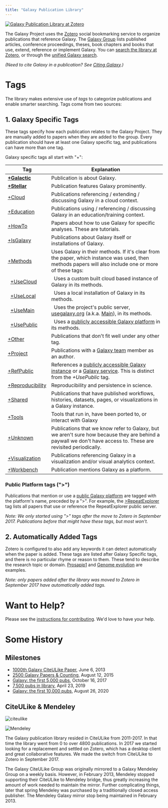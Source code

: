 ```yaml
---
title: "Galaxy Publication Library"
---
```


<div class="float-right">

[![Galaxy Publication Library at Zotero](/images/logos/zotero-logo-small-trans.png)](https://www.zotero.org/groups/1732893/galaxy)

</div>

The Galaxy Project uses the [Zotero](https://zotero.org/) social bookmarking service to organize publications that reference Galaxy. The [Galaxy Group](https://www.zotero.org/groups/1732893/galaxy) lists published articles, conference proceedings, theses, book chapters and books that use, extend, reference or implement Galaxy.  You can [search the library at Zotero](https://www.zotero.org/groups/1732893/galaxy/items), or through the [unified Galaxy search](/search/).

*(Need to cite Galaxy in a publication? See [Citing Galaxy](/citing-galaxy/).)*

# Tags

The library makes extensive use of *tags* to categorize publications and enable smarter searching.  Tags come from two sources:

## 1. Galaxy Specific Tags

These tags specify how each publication relates to the Galaxy Project.  They are manually added to papers when they are added to the group.  Every publication should have at least one Galaxy specific tag, and publications can have more than one tag.

Galaxy specific tags all start with "+":

| Tag | Explanation |
| --- | --- |
| **[+Galactic](https://www.zotero.org/groups/1732893/galaxy/tags/+Galactic/)** | Publication is about Galaxy. |
| **[+Stellar](https://www.zotero.org/groups/1732893/galaxy/tags/+Stellar/)** | Publication features Galaxy prominently. |
| [+Cloud](https://www.zotero.org/groups/1732893/galaxy/tags/+Cloud/) | Publications referencing / extending / discussing Galaxy in a cloud context. |
| [+Education](https://www.zotero.org/groups/1732893/galaxy/tags/+Education/) | Publications using / referencing / discussing Galaxy in an education/training  context. |
| [+HowTo](https://www.zotero.org/groups/1732893/galaxy/tags/+HowTo) | Papers about how to use Galaxy for specific analyses. These are tutorials. |
| [+IsGalaxy](https://www.zotero.org/groups/1732893/galaxy/tags/+IsGalaxy/) | Publications about Galaxy itself or installations of Galaxy. |
| [+Methods](https://www.zotero.org/groups/1732893/galaxy/tags/+Methods/) | Uses Galaxy in their methods. If it's clear from the paper, which instance was used, then methods papers will also include one or more of these tags: |
| &nbsp; [+UseCloud](https://www.zotero.org/groups/1732893/galaxy/tags/+UseCloud/) | &nbsp; Uses a custom built cloud based instance of Galaxy in its methods. |
| &nbsp; [+UseLocal](https://www.zotero.org/groups/1732893/galaxy/tags/+UseLocal/) | &nbsp; Uses a local installation of Galaxy in its methods. |
| &nbsp; [+UseMain](https://www.zotero.org/groups/1732893/galaxy/tags/+UseMain/) | &nbsp; Uses the project's public server, [usegalaxy.org](https://usegalaxy.org/) (a.k.a. [Main](/main/)), in its methods. |
| &nbsp; [+UsePublic](https://www.zotero.org/groups/1732893/galaxy/tags/+UsePublic/) | &nbsp; Uses a [publicly accessible Galaxy platform](/use/) in its methods. |
| [+Other](https://www.zotero.org/groups/1732893/galaxy/tags/+Other/) | Publications that don't fit well under any other tag. |
| [+Project](https://www.zotero.org/groups/1732893/galaxy/tags/+Project/) | Publications with a [Galaxy team](/galaxy-team/) member as an author. |
| [+RefPublic](https://www.zotero.org/groups/1732893/galaxy/tags/+RefPublic/) | References a [publicly accessible Galaxy instance](/use/) or a [Galaxy service](/use/).  This is distinct from the *+UsePublic* tag. |
| [+Reproducibility](https://www.zotero.org/groups/1732893/galaxy/tags/+Reproducibility/) | Reproducibility and persistence in science. |
| [+Shared](https://www.zotero.org/groups/1732893/galaxy/tags/+Shared/) |  Publications that have published workflows, histories, datasets, pages, or visualizations in a Galaxy instance. |
| [+Tools](https://www.zotero.org/groups/1732893/galaxy/tags/+Tools/) | Tools that run in, have been ported to, or interact with Galaxy |
| [+Unknown](https://www.zotero.org/groups/1732893/galaxy/tags/+Unknown/) | Publications that we know refer to Galaxy, but we aren't sure how because they are behind a paywall we don't have access to.  These are revisited periodically. |
| [+Visualization](https://www.zotero.org/groups/1732893/galaxy/tags/+Visualization/) | Publications referencing Galaxy in a visualization and/or visual analytics context. |
| [+Workbench](https://www.zotero.org/groups/1732893/galaxy/tags/+Workbench/) | Publication mentions Galaxy as a platform. |

### Public Platform tags (">")

Publications that mention or use a [public Galaxy platform](/use/) are tagged with the platform's name, preceded by a ">".  For example, the [>RepeatExplorer](https://www.zotero.org/groups/1732893/galaxy/tags/%3ERepeatExplorer) tag lists all papers that use or reference the RepeatExplorer public server.

*Note: We only started using ">" tags after the move to Zotero in September 2017.  Publications before that might have these tags, but most won't.*


## 2. Automatically Added Tags

Zotero is configured to also add any keywords it can detect automatically when the paper is added.  These tags are listed after Galaxy Specific tags, and there is no particular rhyme or reason to them.  These tend to describe the research topic or domain. [Prosapip1](https://www.zotero.org/groups/1732893/galaxy/tags/Prosapip1) and [Genome evolution](https://www.zotero.org/groups/1732893/galaxy/tags/Genome%20evolution) are examples.

*Note: only papers added after the library was moved to Zotero in September 2017 have automatically added tags.*

# Want to Help?

Please see the [instructions for contributing](/publication-library/contribute). We'd love to have your help.

# Some History

## Milestones

* [1000th Galaxy CiteULike Paper](/news/galaxy-cite-u-like-paper1000/), June 6, 2013
* [2500 Galaxy Papers & Counting](/news/first2500-papers/), August 12, 2015
* [Galaxy: the first 5,000 pubs](/blog/2017-10-5000-pubs/), October 16, 2017
* [7,500 pubs in library](https://twitter.com/tnabtaf/status/1121086728293343232), April 23, 2019
* [Galaxy: the first 10,000 pubs](/blog/2020-08-10k-pubs/), August 26, 2020

## CiteULike & Mendeley

<div class="float-right">

![citeulike](/images/logos/CiteULikeLogo.png)

![Mendeley](/images/logos/MendeleyLogo.png)

</div>

The Galaxy publication library resided in CiteULike from 2011-2017.  In that time the library went from 0 to over 4800 publications.  In 2017 we started looking for a replacement and settled on Zotero, which has a desktop client and great collaborative features.  We made the switch from CiteULike to Zotero in September 2017.

The Galaxy CiteULike Group was originally mirrored to a Galaxy Mendeley Group on a weekly basis.  However, in February 2013, Mendeley stopped supporting their CiteULike to Mendeley bridge, thus greatly increasing the amount of work needed to maintain the mirror. Further complicating things, later that spring Mendeley was purchased by a traditionally closed access publisher. The Mendeley Galaxy mirror stop being maintained in February 2013.
